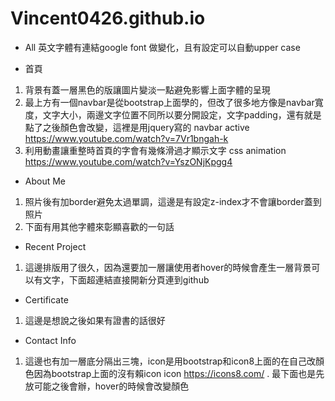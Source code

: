 # Vincent0426.github.io

* All 
英文字體有連結google font 做變化，且有設定可以自動upper case

* 首頁
1. 背景有蓋一層黑色的版讓圖片變淡一點避免影響上面字體的呈現
2. 最上方有一個navbar是從bootstrap上面學的，但改了很多地方像是navbar寬度，文字大小，兩邊文字位置不同所以要分開設定，文字padding，還有就是點了之後顏色會改變，這裡是用jquery寫的
navbar active
https://www.youtube.com/watch?v=7Vr1bngah-k
4. 利用動畫讓重整時首頁的字會有幾條滑過才顯示文字
css animation
https://www.youtube.com/watch?v=YszONjKpgg4

* About Me
1. 照片後有加border避免太過單調，這邊是有設定z-index才不會讓border蓋到照片
2. 下面有用其他字體來彰顯喜歡的一句話

* Recent Project
1. 這邊排版用了很久，因為還要加一層讓使用者hover的時候會產生一層背景可以有文字，下面超連結直接開新分頁連到github

* Certificate
1. 這邊是想說之後如果有證書的話很好
* Contact Info
1. 這邊也有加一層底分隔出三塊，icon是用bootstrap和icon8上面的在自己改顏色因為bootstrap上面的沒有賴icon
icon
https://icons8.com/
. 最下面也是先放可能之後會辦，hover的時候會改變顏色





